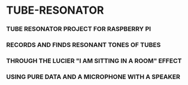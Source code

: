 # TUBE-RESONATOR
### TUBE RESONATOR PROJECT FOR RASPBERRY PI
### RECORDS AND FINDS RESONANT TONES OF TUBES
### THROUGH THE LUCIER "I AM SITTING IN A ROOM" EFFECT
### USING PURE DATA AND A MICROPHONE WITH A SPEAKER
